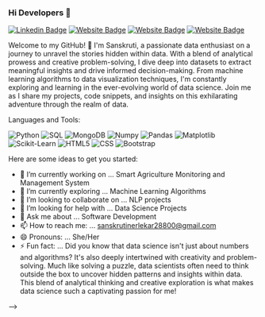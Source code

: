 ### Hi Developers 👋

[![Linkedin Badge](https://img.shields.io/badge/-Sanskruti-blue?style=flat-square&logo=Linkedin&logoColor=white)](https://www.linkedin.com/in/sanskruti-nerlekar-9582401ba/)
[![Website Badge](https://img.shields.io/badge/WebSite-Sanskruti-green)](https://sanskruti-sn.github.io/my_profile/)
[![Website Badge](https://img.shields.io/badge/StackOverflow-Sanskruti-yellow)](https://stackoverflow.com/users/17893302/sanskruti-nerlekar)
[![Website Badge](https://img.shields.io/badge/Quora-Sanskruti-red)](https://www.quora.com/profile/Sanskruti-Nerlekar)


Welcome to my GitHub! 👋 I'm Sanskruti, a passionate data enthusiast on a journey to unravel the stories hidden within data. 
With a blend of analytical prowess and creative problem-solving, I dive deep into datasets to extract meaningful insights and drive informed decision-making. 
From machine learning algorithms to data visualization techniques, I'm constantly exploring and learning in the ever-evolving world of data science. 
Join me as I share my projects, code snippets, and insights on this exhilarating adventure through the realm of data.


Languages and Tools: 

<img alt="Python" src="https://img.shields.io/badge/python%20-%2314354C.svg?style=flat-square&logo=python&logoColor=white"/> <img alt="SQL" src="https://img.shields.io/badge/sql%20-%2314354C.svg?style=flat-square&logo=sql&logoColor=white"/> <img alt="MongoDB" src="https://img.shields.io/badge/mongodb%20-%2314354C.svg?style=flat-square&logo=mongodb&logoColor=white"/> <img alt="Numpy" src="https://img.shields.io/badge/numpy%20-%2314354C.svg?style=flat-square&logo=numpy&logoColor=white"/> <img alt="Pandas" src="https://img.shields.io/badge/pandas%20-%2314354C.svg?style=flat-square&logo=pandas&logoColor=white"/> <img alt="Matplotlib" src="https://img.shields.io/badge/matplotlib%20-%2314354C.svg?style=flat-square&logo=matplotlib&logoColor=white"/> <img alt="Scikit-Learn" src="https://img.shields.io/badge/scikitlearn%20-%2314354C.svg?style=flat-square&logo=scikitlearn&logoColor=white"/> <img alt="HTML5" src="https://img.shields.io/badge/html%20-%2314354C.svg?style=flat-square&logo=html&logoColor=white"/> <img alt="CSS" src="https://img.shields.io/badge/css%20-%2314354C.svg?style=flat-square&logo=css&logoColor=white"/> <img alt="Bootstrap" src="https://img.shields.io/badge/bootstrap%20-%2314354C.svg?style=flat-square&logo=bootstrap&logoColor=white"/> 


Here are some ideas to get you started:

- 🔭 I’m currently working on ... Smart Agriculture Monitoring and Management System
- 🌱 I’m currently exploring ... Machine Learning Algorithms
- 👯 I’m looking to collaborate on ... NLP projects
- 🤔 I’m looking for help with ... Data Science Projects
- 💬 Ask me about ... Software Development
- 📫 How to reach me: ... sanskrutinerlekar28800@gmail.com
- 😄 Pronouns: ... She/Her
- ⚡ Fun fact: ... Did you know that data science isn't just about numbers and algorithms?
                   It's also deeply intertwined with creativity and problem-solving.
                   Much like solving a puzzle, data scientists often need to think outside the box to uncover hidden patterns and insights within data.
                   This blend of analytical thinking and creative exploration is what makes data science such a captivating passion for me!
      

-->

